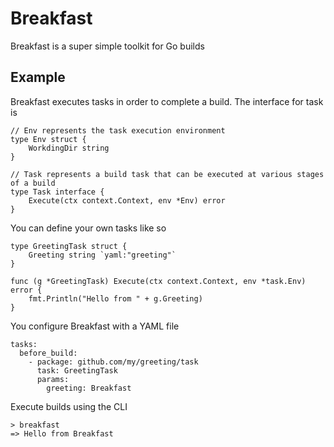 # Breakfast

Breakfast is a super simple toolkit for Go builds

## Example

Breakfast executes tasks in order to complete a build. The interface for task is

```
// Env represents the task execution environment
type Env struct {
	WorkdingDir string
}

// Task represents a build task that can be executed at various stages of a build
type Task interface {
	Execute(ctx context.Context, env *Env) error
}
```

You can define your own tasks like so

```
type GreetingTask struct {
	Greeting string `yaml:"greeting"`
}

func (g *GreetingTask) Execute(ctx context.Context, env *task.Env) error {
	fmt.Println("Hello from " + g.Greeting)
}
```

You configure Breakfast with a YAML file

```
tasks:
  before_build:
    - package: github.com/my/greeting/task
      task: GreetingTask
      params:
        greeting: Breakfast
```

Execute builds using the CLI

    > breakfast
    => Hello from Breakfast

